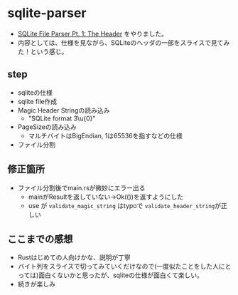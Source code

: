 # sqlite-parser
- [SQLite File Parser Pt. 1: The Header](https://wiredforge.com/blog/sqlite-parser-pt-1/index.html) をやりました。
- 内容としては、仕様を見ながら、SQLiteのヘッダの一部をスライスで見てみた！という感じ。

## step
- sqliteの仕様
- sqlite file作成
- Magic Header Stringの読み込み
  - "SQLite format 3\u{0}"
- PageSizeの読み込み
  - マルチバイトはBigEndian, 1は65536を指すなどの仕様
- ファイル分割

## 修正箇所
- ファイル分割後でmain.rsが微妙にエラー出る
  - mainがResultを返していない→Ok(())を返すようにした
  - use が `validate_magic_string` はtypoで `validate_header_string`が正しい

## ここまでの感想
- Rustはじめての人向けかな、説明が丁寧
- バイト列をスライスで切ってみていくだけなので(一度似たことをした人にとっては)面白くないかと思ったが、sqliteの仕様が面白くて楽しい。
- 続きが楽しみ